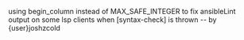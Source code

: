 using begin_column instead of MAX_SAFE_INTEGER to fix ansibleLint output on some
lsp clients when [syntax-check] is thrown -- by {user}joshzcold
